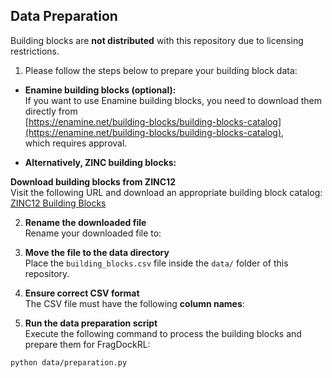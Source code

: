 
## Data Preparation

Building blocks are **not distributed** with this repository due to licensing restrictions. 
1. Please follow the steps below to prepare your building block data:

- **Enamine building blocks (optional):**  
      If you want to use Enamine building blocks, you need to download them directly from  
        [https://enamine.net/building-blocks/building-blocks-catalog](https://enamine.net/building-blocks/building-blocks-catalog),  
        which requires approval.

- **Alternatively, ZINC building blocks:**  

 **Download building blocks from ZINC12**  
   Visit the following URL and download an appropriate building block catalog:  
   [ZINC12 Building Blocks](https://zinc12.docking.org/browse/catalogs/building-blocks)

2. **Rename the downloaded file**  
   Rename your downloaded file to:  


3. **Move the file to the data directory**  
Place the `building_blocks.csv` file inside the `data/` folder of this repository.

4. **Ensure correct CSV format**  
The CSV file must have the following **column names**:  



5. **Run the data preparation script**  
Execute the following command to process the building blocks and prepare them for FragDockRL:  
```bash
python data/preparation.py



